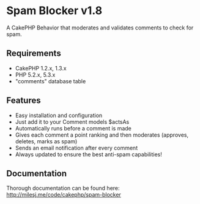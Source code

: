 # Spam Blocker v1.8 # 

A CakePHP Behavior that moderates and validates comments to check for spam.

## Requirements ##

* CakePHP 1.2.x, 1.3.x
* PHP 5.2.x, 5.3.x
* "comments" database table

## Features ##

* Easy installation and configuration
* Just add it to your Comment models $actsAs
* Automatically runs before a comment is made
* Gives each comment a point ranking and then moderates (approves, deletes, marks as spam)
* Sends an email notification after every comment
* Always updated to ensure the best anti-spam capabilities!

## Documentation ##

Thorough documentation can be found here: http://milesj.me/code/cakephp/spam-blocker
